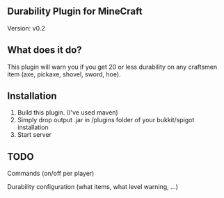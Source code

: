 ## Durability Plugin for MineCraft
Version: v0.2

## What does it do?

This plugin will warn you if you get 20 or less durability on any craftsmen item (axe, pickaxe, shovel, sword, hoe).

## Installation
1. Build this plugin. (I've used maven)
2. Simply drop output .jar in /plugins folder of your bukkit/spigot installation
3. Start server

## TODO
Commands (on/off per player)

Durability configuration (what items, what level warning, ...)